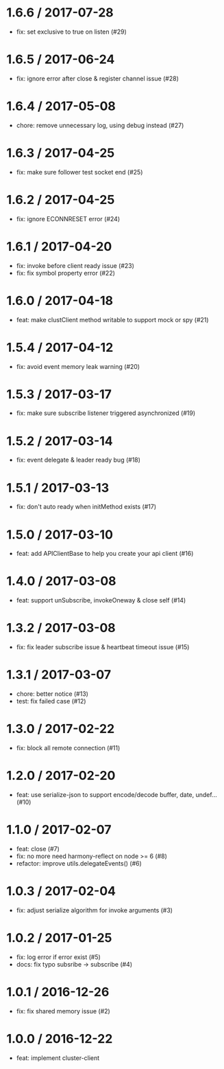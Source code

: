 
1.6.6 / 2017-07-28
==================

  * fix: set exclusive to true on listen (#29)

1.6.5 / 2017-06-24
==================

  * fix: ignore error after close & register channel issue (#28)

1.6.4 / 2017-05-08
==================

  * chore: remove unnecessary log, using debug instead (#27)

1.6.3 / 2017-04-25
==================

  * fix: make sure follower test socket end (#25)

1.6.2 / 2017-04-25
==================

  * fix: ignore ECONNRESET error (#24)

1.6.1 / 2017-04-20
==================

  * fix: invoke before client ready issue (#23)
  * fix: fix symbol property error (#22)

1.6.0 / 2017-04-18
==================

  * feat: make clustClient method writable to support mock or spy (#21)

1.5.4 / 2017-04-12
==================

  * fix: avoid event memory leak warning (#20)

1.5.3 / 2017-03-17
==================

  * fix: make sure subscribe listener triggered asynchronized (#19)

1.5.2 / 2017-03-14
==================

  * fix: event delegate & leader ready bug (#18)

1.5.1 / 2017-03-13
==================

  * fix: don't auto ready when initMethod exists (#17)

1.5.0 / 2017-03-10
==================

  * feat: add APIClientBase to help you create your api client (#16)

1.4.0 / 2017-03-08
==================

  * feat: support unSubscribe, invokeOneway & close self (#14)

1.3.2 / 2017-03-08
==================

  * fix: fix leader subscribe issue & heartbeat timeout issue (#15)

1.3.1 / 2017-03-07
==================

  * chore: better notice (#13)
  * test: fix failed case (#12)

1.3.0 / 2017-02-22
==================

  * fix: block all remote connection (#11)

1.2.0 / 2017-02-20
==================

  * feat: use serialize-json to support encode/decode buffer, date, undef… (#10)

1.1.0 / 2017-02-07
==================

  * feat: close (#7)
  * fix: no more need harmony-reflect on node >= 6 (#8)
  * refactor: improve utils.delegateEvents() (#6)

1.0.3 / 2017-02-04
==================

  * fix: adjust serialize algorithm for invoke arguments (#3)

1.0.2 / 2017-01-25
==================

  * fix: log error if error exist (#5)
  * docs: fix typo subsribe -> subscribe (#4)

1.0.1 / 2016-12-26
==================

  * fix: fix shared memory issue (#2)

1.0.0 / 2016-12-22
==================

  * feat: implement cluster-client
